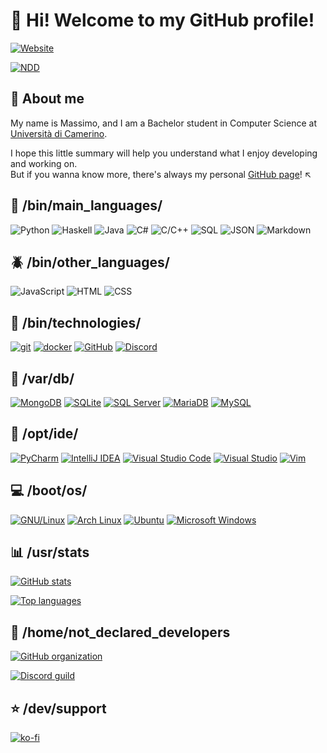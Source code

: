 # :pizza: Hi! Welcome to my GitHub profile!

[![Website](https://img.shields.io/website?label=Personal%20website&down_color=critical&down_message=offline&up_color=success&up_message=online&url=https%3A%2F%2Fmassimopavoni.github.io)](https://massimopavoni.github.io)

[![NDD](https://img.shields.io/badge/Not%20Declared%20Developers-GitHub%20organization-brightgreen)](https://github.com/not-declared-developers)

## :bust_in_silhouette: About me
My name is Massimo, and I am a Bachelor student in Computer Science at [Università di Camerino](https://www.unicam.it/).

I hope this little summary will help you understand what I enjoy developing and working on.
<br>But if you wanna know more, there's always my personal [GitHub page](https://massimopavoni.github.io)! :arrow_upper_left:

## :snake: /bin/main_languages/

![Python](https://img.shields.io/badge/Python-%233776AB?&style=for-the-badge)
![Haskell](https://img.shields.io/badge/Haskell-%238E508A?&style=for-the-badge)
![Java](https://img.shields.io/badge/Java-%23F75021?&style=for-the-badge)
![C#](https://img.shields.io/badge/C%23-%23239120?&style=for-the-badge)
![C/C++](https://img.shields.io/badge/C/C++-%23A8B9CC?&style=for-the-badge)
![SQL](https://img.shields.io/badge/SQL-%231E68AD?&style=for-the-badge)
![JSON](https://img.shields.io/badge/JSON-%23333333?&style=for-the-badge)
![Markdown](https://img.shields.io/badge/Markdown-%23444444?&style=for-the-badge)

## :beetle: /bin/other_languages/

![JavaScript](https://img.shields.io/badge/JavaScript-%23F7DF1E?&style=for-the-badge)
![HTML](https://img.shields.io/badge/HTML-%23E34F26?&style=for-the-badge)
![CSS](https://img.shields.io/badge/CSS-%231572B6?&style=for-the-badge)

## :pill: /bin/technologies/

[![git](https://img.shields.io/badge/git-%23F05032?&style=for-the-badge)](https://git-scm.com/)
[![docker](https://img.shields.io/badge/docker-%232496ED?&style=for-the-badge)](https://www.docker.com/)
[![GitHub](https://img.shields.io/badge/GitHub-%23181717?&style=for-the-badge)](https://github.com/massimopavoni)
[![Discord](https://img.shields.io/badge/Discord-%235865F2?&style=for-the-badge)](https://discord.com/)

## :floppy_disk: /var/db/

[![MongoDB](https://img.shields.io/badge/MongoDB-%23116149?&style=for-the-badge)](https://www.mongodb.com)
[![SQLite](https://img.shields.io/badge/SQLite-%23003B57?&style=for-the-badge)](https://www.sqlite.org/)
[![SQL Server](https://img.shields.io/badge/SQL%20Server-%23CC2927?&style=for-the-badge)](https://www.microsoft.com/sql-server)
[![MariaDB](https://img.shields.io/badge/MariaDB-%23003545?&style=for-the-badge)](https://mariadb.org/)
[![MySQL](https://img.shields.io/badge/MySQL-%234479A1?&style=for-the-badge)](https://www.mysql.com/)

## :wrench: /opt/ide/

[![PyCharm](https://img.shields.io/badge/PyCharm-%23A2E46D?&style=for-the-badge)](https://www.jetbrains.com/pycharm/)
[![IntelliJ IDEA](https://img.shields.io/badge/IntelliJ%20IDEA-%23FE2D5D?&style=for-the-badge)](https://www.jetbrains.com/idea/)
[![Visual Studio Code](https://img.shields.io/badge/Visual%20Studio%20Code-%23007ACC?&style=for-the-badge)](https://code.visualstudio.com/)
[![Visual Studio](https://img.shields.io/badge/Visual%20Studio-%235C2D91?&style=for-the-badge)](https://visualstudio.microsoft.com/)
[![Vim](https://img.shields.io/badge/Vim-%23019733?&style=for-the-badge)](https://www.vim.org/)

## :computer: /boot/os/

[![GNU/Linux](https://img.shields.io/badge/GNU/Linux-%23FCC624?&style=for-the-badge)](https://en.wikipedia.org/wiki/GNU/Linux_naming_controversy)
[![Arch Linux](https://img.shields.io/badge/Arch%20Linux-%231793D1?&style=for-the-badge)](https://archlinux.org/)
[![Ubuntu](https://img.shields.io/badge/Ubuntu-%23E95420?&style=for-the-badge)](https://ubuntu.com/)
[![Microsoft Windows](https://img.shields.io/badge/Microsoft%20Windows-%230078D6?&style=for-the-badge)](https://www.microsoft.com/windows/)

## :bar_chart: /usr/stats

[![GitHub stats](https://github-readme-stats.vercel.app/api?username=massimopavoni&count_private=true&show_icons=true&bg_color=23272d&title_color=10c86e&text_color=e5e5e5&icon_color=00d03c&border_color=000000&border_radius=16)](https://github.com/anuraghazra/github-readme-stats)

[![Top languages](https://github-readme-stats.vercel.app/api/top-langs/?username=massimopavoni&langs_count=20&layout=compact&bg_color=23272d&title_color=10c86e&text_color=e5e5e5&border_color=000000&border_radius=16)](https://github.com/anuraghazra/github-readme-stats)

## :busts_in_silhouette: /home/not_declared_developers

[![GitHub organization](https://img.shields.io/badge/Not%20Declared%20Developers-GitHub%20organization-brightgreen)](https://github.com/not-declared-developers)

[![Discord guild](https://img.shields.io/discord/926217143194886234?label=Join%20Discord%20Server)](https://discord.gg/ZA76nJ3RsU)

## :star: /dev/support

[![ko-fi](https://ko-fi.com/img/githubbutton_sm.svg)](https://ko-fi.com/T6T8BD7A1)
